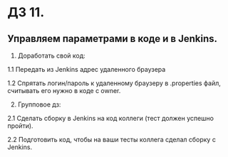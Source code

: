 # ДЗ 11. 
## Управляем параметрами в коде и в Jenkins.

1. Доработать свой код:

1.1 Передать из Jenkins адрес удаленного браузера

1.2 Спрятать логин/пароль к удаленному браузеру в .properties файл, считывать его нужно в коде с owner.

2. Групповое дз:

2.1 Сделать сборку в Jenkins на код коллеги (тест должен успешно пройти).

2.2 Подготовить код, чтобы на ваши тесты коллега сделал сборку с Jenkins.